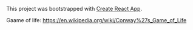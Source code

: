 This project was bootstrapped with [Create React App](https://github.com/facebookincubator/create-react-app).

Gaame of life: https://en.wikipedia.org/wiki/Conway%27s_Game_of_Life
